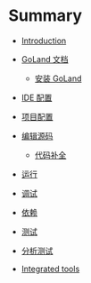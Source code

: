 # Summary

* [Introduction](README.md)

* [GoLand 文档](documentation/documentation.md)
    * [安装 GoLand](install_goland/install_goland.md)
* [IDE 配置](ide_configuration/ide_configuration.md)
* [项目配置]()
* [编辑源码](write_and_edit_source_code/write_and_edit_source_code.md)
    * [代码补全](write_and_edit_source_code/code_completion.md)
* [运行]()
* [调试]()
* [依赖]()
* [测试]()
* [分析测试]()
* [Integrated tools]()
